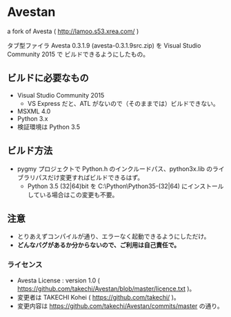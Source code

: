 # Avestan
a fork of Avesta ( http://lamoo.s53.xrea.com/ )

タブ型ファイラ Avesta 0.3.1.9 (avesta-0.3.1.9src.zip) を Visual Studio Community 2015 で
ビルドできるようにしたもの。


## ビルドに必要なもの
* Visual Studio Community 2015
  * VS Express だと、ATL がないので（そのままでは）ビルドできない。
* MSXML 4.0
* Python 3.x
 * 検証環境は Python 3.5

## ビルド方法
* pygmy プロジェクトで Python.h のインクルードパス、python3x.lib のライブラリパスだけ変更すればビルドできるはず。
  * Python 3.5 (32|64)bit を C:\Python\Python35-(32|64) にインストールしている場合はこの変更も不要。

## 注意
* とりあえずコンパイルが通り、エラーなく起動できるようにしただけ。
* **どんなバグがあるか分からないので、ご利用は自己責任で。**

### ライセンス
* Avesta License : version 1.0 ( https://github.com/takechi/Avestan/blob/master/licence.txt )。
* 変更者は TAKECHI Kohei ( https://github.com/takechi/ )。
* 変更内容は https://github.com/takechi/Avestan/commits/master の通り。
